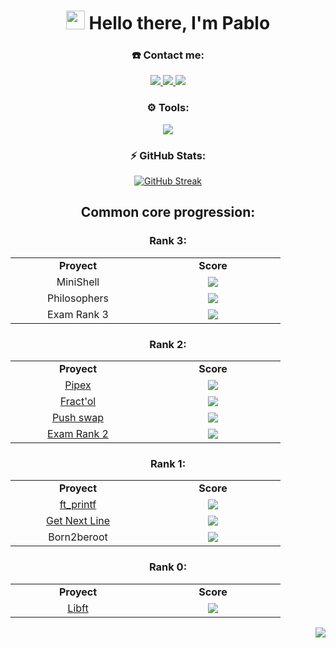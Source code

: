 <!--                     #################### TITLE ####################                     -->



<h1 align="center">
  <img src="https://github.com/blackcater/blackcater/raw/main/images/Hi.gif" height="30">
  Hello there, I'm Pablo
</h1>



<!--                   #################### CONTACTO ####################                     -->



<h3 align="center">☎️ Contact me:</h3>
 <p align="center">
  <a href="https://www.linkedin.com/in/pablo-lucena-gonz%C3%A1lez-34a172213/">
    <img src="https://img.shields.io/badge/LinkedIn-0077B5?style=for-the-badge&logo=linkedin&logoColor=white" />
  </a>
  <a href="mailto:pablolucena01@gmail.com">
    <img src="https://img.shields.io/badge/Gmail-D14836?style=for-the-badge&logo=gmail&logoColor=white" />
  </a>
  <a href="https://instagram.com/mr.lucena/">
    <img src="https://img.shields.io/badge/Instagram-E4405F?style=for-the-badge&logo=instagram&logoColor=white" />
  </a>
</p>



<!--                     #################### SKILLS ####################                     -->


<!-- 
<h2 align="center">🎓 My 42 Profile</h2>

<p align="center">
  <a href="https://github.com/oakoudad/badge42">
    <img src="https://badge.mediaplus.ma/greenbinary/palucena?1337Badge=off&UM6P=off" />
  </a>
</p>
-->

<h3 align="center">⚙️ Tools:</h3>
<p align="center">
  <a href="https://skillicons.dev">
    <img src="https://skillicons.dev/icons?i=autocad,arduino,vscode,bash,c,css,html,js&perline=8" />
  </a>
</p>



<!--                  #################### GITHUB STATS ####################                     -->



<div align="center">
  <h3>⚡️ GitHub Stats:</h3>
  <a href="https://git.io/streak-stats"><img src="https://streak-stats.demolab.com?user=PaLucena&theme=javascript-dark&border_radius=10&date_format=M%20j%5B%2C%20Y%5D&background=45%2C07001E%2CBE4444&border=EBEBEB&stroke=EBEBEB&currStreakLabel=EBEBEB&dates=EBEBEB&excludeDaysLabel=EBEBEB&sideLabels=EBEBEB" alt="GitHub Streak"></a>
</div>



<!--                     #################### TABLAS ####################                     -->



<h2 align="center">Common core progression:</h2>

<h3 align="center">Rank 3:</h3>
<table align="center">
  <tr>
    <td align="center" width="200"><b>Proyect</b></td>
    <td align="center" width="200"><b>Score</b></td>
  </tr>
  <tr>
    <td align="center">MiniShell</td>
    <td align="center"><img src="https://img.shields.io/badge/-...%2F100-success?logo=42&logoColor=000" /></a></td>
  </tr>
  <tr>
    <td align="center">Philosophers</a></td>
    <td align="center"><img src="https://img.shields.io/badge/-...%2F100-success?logo=42&logoColor=000" /></a></td>
  </tr>
  <tr>
    <td align="center">Exam Rank 3</td>
    <td align="center"><img src="https://img.shields.io/badge/-...%2F100-success?logo=42&logoColor=000" /></a></td>
  </tr>
</table>

<h3 align="center">Rank 2:</h3>
<table align="center">
  <tr>
    <td align="center" width="200"><b>Proyect</b></td>
    <td align="center" width="200"><b>Score</b></td>
  </tr>
  <tr>
    <td align="center"><a href="https://github.com/PaLucena/pipex">Pipex</td>
    <td align="center"><img src="https://img.shields.io/badge/-125%2F100-success?logo=42&logoColor=000" /></a></td>
  </tr>
  <tr>
    <td align="center"><a href="https://github.com/PaLucena/fract-ol">Fract'ol</a></td>
    <td align="center"><img src="https://img.shields.io/badge/-125%2F100-success?logo=42&logoColor=000" /></a></td>
  </tr>
  <tr>
    <td align="center"><a href="https://github.com/PaLucena/push_swap">Push swap</td>
    <td align="center"><img src="https://img.shields.io/badge/-96%2F100-success?logo=42&logoColor=000" /></a></td>
  </tr>
  <tr>
    <td align="center"><a href="https://github.com/PaLucena/Exam-Rank-02">Exam Rank 2</td>
    <td align="center"><img src="https://img.shields.io/badge/-100%2F100-success?logo=42&logoColor=000" /></a></td>
  </tr>
</table>

<h3 align="center">Rank 1:</h3>
<table align="center">
  <tr>
    <td align="center" width="200"><b>Proyect</b></td>
    <td align="center" width="200"><b>Score</b></td>
  </tr>
  <tr>
    <td align="center"><a href="https://github.com/PaLucena/ft_printf">ft_printf</td>
    <td align="center"><img src="https://img.shields.io/badge/-100%2F100-success?logo=42&logoColor=000" /></a></td>
  </tr>
  <tr>
    <td align="center"><a href="https://github.com/PaLucena/get_next_line">Get Next Line</td>
    <td align="center"><img src="https://img.shields.io/badge/-100%2F100-success?logo=42&logoColor=000" /></a></td>
  </tr>
  <tr>
    <td align="center">Born2beroot</td>
    <td align="center"><img src="https://img.shields.io/badge/-125%2F100-success?logo=42&logoColor=000" /></a></td>
  </tr>
</table>

<h3 align="center">Rank 0:</h3>
<table align="center">
  <tr>
    <td align="center" width="200"><b>Proyect</b></td>
    <td align="center" width="200"><b>Score</b></td>
  </tr>
  <tr>
    <td align="center"><a href="https://github.com/PaLucena/libft">Libft</td>
    <td align="center"><img src="https://img.shields.io/badge/-125%2F100-success?logo=42&logoColor=000" /></a></td>
  </tr>
</table>




<p align="right">
  <img src="https://komarev.com/ghpvc/?username=PaLucena&style=flat-square&color=red" />
</p>

<!--
Así se comenta en GitHub
-->
